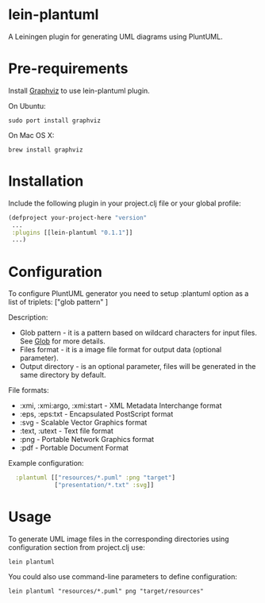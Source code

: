 lein-plantuml
=============

A Leiningen plugin for generating UML diagrams using PluntUML.

Pre-requirements
================

Install [Graphviz](http://www.graphviz.org) to use lein-plantuml plugin.

On Ubuntu:
```
sudo port install graphviz
```
On Mac OS X:
```
brew install graphviz
```

Installation
============

Include the following plugin in your project.clj file or your global profile:

```clojure
(defproject your-project-here "version"
 ...
 :plugins [[lein-plantuml "0.1.1"]]
 ...)
```

Configuration
=============

To configure PluntUML generator you need to setup :plantuml option as a list of triplets:
["glob pattern" <file format> <output directory>]

Description:
- Glob pattern - it is a pattern based on wildcard characters for input files. See [Glob](http://en.wikipedia.org/wiki/Glob_(programming)) for more details.
- Files format - it is a image file format for output data (optional parameter).
- Output directory - is an optional parameter, files will be generated in the same directory by default.

File formats:
- :xmi, :xmi:argo, :xmi:start - XML Metadata Interchange format
- :eps, :eps:txt - Encapsulated PostScript format
- :svg - Scalable Vector Graphics format
- :text, :utext - Text file format
- :png - Portable Network Graphics format
- :pdf - Portable Document Format

Example configuration:

```clojure
  :plantuml [["resources/*.puml" :png "target"]
             ["presentation/*.txt" :svg]]
```

Usage
=====

To generate UML image files in the corresponding directories using configuration section from project.clj use:

```
lein plantuml
```

You could also use command-line parameters to define configuration:
```
lein plantuml "resources/*.puml" png "target/resources"
```

